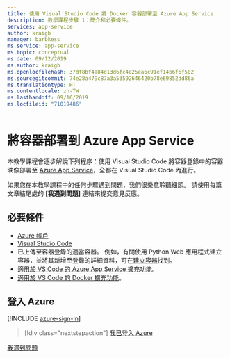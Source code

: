 ```yaml
---
title: 使用 Visual Studio Code 將 Docker 容器部署至 Azure App Service
description: 教學課程步驟 1：簡介和必要條件。
services: app-service
author: kraigb
manager: barbkess
ms.service: app-service
ms.topic: conceptual
ms.date: 09/12/2019
ms.author: kraigb
ms.openlocfilehash: 37df8bf4a84d13d6fc4e25ea6c91ef14b6f6f502
ms.sourcegitcommit: 74e28a479c87a3a53592646420b78e69852dd86a
ms.translationtype: HT
ms.contentlocale: zh-TW
ms.lasthandoff: 09/16/2019
ms.locfileid: "71019486"
---
```

# <a name="deploy-containers-to-azure-app-service"></a>將容器部署到 Azure App Service

本教學課程會逐步解說下列程序：使用 Visual Studio Code 將容器登錄中的容器映像部署至 [Azure App Service](https://azure.microsoft.com/services/app-service/containers/)，全都在 Visual Studio Code 內進行。

如果您在本教學課程中的任何步驟遇到問題，我們很樂意聆聽細節。 請使用每篇文章結尾處的 **[我遇到問題]** 連結來提交意見反應。

## <a name="prerequisites"></a>必要條件

- [Azure 帳戶](https://azure.microsoft.com/free/?utm_source=campaign&utm_campaign=vscode-tutorial-docker-extension&mktingSource=vscode-tutorial-docker-extension)
- [Visual Studio Code](https://code.visualstudio.com/)
- 已上傳至容器登錄的適當容器。 例如，有關使用 Python Web 應用程式建立容器，並將其新增至登錄的詳細資料，可在[建立容器](https://code.visualstudio.com/python/tutorial-create-containers)找到。
- [適用於 VS Code 的 Azure App Service 擴充功能](https://marketplace.visualstudio.com/items?itemName=ms-azuretools.vscode-azureappservice)。
- [適用於 VS Code 的 Docker 擴充功能](https://marketplace.visualstudio.com/items?itemName=ms-azuretools.vscode-docker)。

## <a name="sign-in-to-azure"></a>登入 Azure

[!INCLUDE [azure-sign-in](includes/azure-sign-in.md)]

> [!div class="nextstepaction"]
> [我已登入 Azure](tutorial-deploy-containers-02.md)

[我遇到問題](https://www.research.net/r/PWZWZ52?tutorial=vscode-appservice-containers&step=01-verify-prerequisites)
